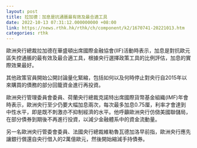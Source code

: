 ```yaml
---
layout: post
title: 拉加德：加息是抗通脹最有效及最合適工具
date: 2022-10-13 07:31:12.000000000 +08:00
link: https://news.rthk.hk/rthk/ch/component/k2/1670741-20221013.htm
categories: rthk
---
```


歐洲央行總裁拉加德在華盛頓出席國際金融協會(IIF)活動時表示，加息是對抗歐元區失控通脹的最有效及最合適工具，根據央行選擇政策工具的比例評估，加息的實際效果最好。

其他政策官員開始公開討論量化緊縮，包括如何以及何時停止對央行自2015年以來購買的債務的部分回籠資金進行再投資。

歐洲央行管理委員會委員、荷蘭央行總裁克諾特出席國際貨幣基金組織(IMF)年會時表示，歐洲央行至少仍要大幅加息兩次，每次最多加息0.75厘，利率才會達到中性水平，即是既不刺激亦不抑制經濟的水平。他呼籲歐洲央行仿傚美國聯儲局，在部分債券到期後不再進行投資，以減少金融體系中的資金流動量。

另一名歐洲央行管委會委員、法國央行總裁維勒魯瓦德加洛早前指，歐洲央行應先讓銀行償還自央行借入的2萬億歐元，然後開始縮減手持債券。
